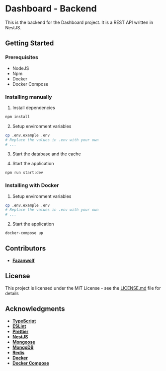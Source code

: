 # Dashboard - Backend

This is the backend for the Dashboard project. It is a REST API written in NestJS.

## Getting Started

### Prerequisites

- NodeJS
- Npm
- Docker
- Docker Compose

### Installing manually

1. Install dependencies

```bash
npm install
```

2. Setup environment variables

```bash
cp .env.example .env
# Replace the values in .env with your own
# ...
```

3. Start the database and the cache

4. Start the application

```bash
npm run start:dev
```

### Installing with Docker

1. Setup environment variables

```bash
cp .env.example .env
# Replace the values in .env with your own
# ...
```

2. Start the application

```bash
docker-compose up
```

## Contributors

- [**Fazanwolf**](https://github.com/Fazanwolf)

## License

This project is licensed under the MIT License - see the [LICENSE.md](../LICENSE.md) file for details

## Acknowledgments

- [**TypeScript**](https://www.typescriptlang.org/)
- [**ESLint**](https://eslint.org/)
- [**Prettier**](https://prettier.io/) 
- [**NestJS**](https://nestjs.com/)
- [**Mongoose**](https://mongoosejs.com/)
- [**MongoDB**](https://www.mongodb.com/)
- [**Redis**](https://redis.io/)
- [**Docker**](https://www.docker.com/)
- [**Docker Compose**](https://docs.docker.com/compose/)
